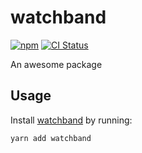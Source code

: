 # watchband
[![npm](https://img.shields.io/npm/v/watchband.svg)](https://www.npmjs.com/package/watchband)
[![CI Status](https://github.com/vinsonchuong/watchband/workflows/CI/badge.svg)](https://github.com/vinsonchuong/watchband/actions?query=workflow%3ACI)

An awesome package

## Usage
Install [watchband](https://www.npmjs.com/package/watchband)
by running:

```sh
yarn add watchband
```
